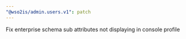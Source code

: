 ```yaml
---
"@wso2is/admin.users.v1": patch
---
```


Fix enterprise schema sub attributes not displaying in console profile
